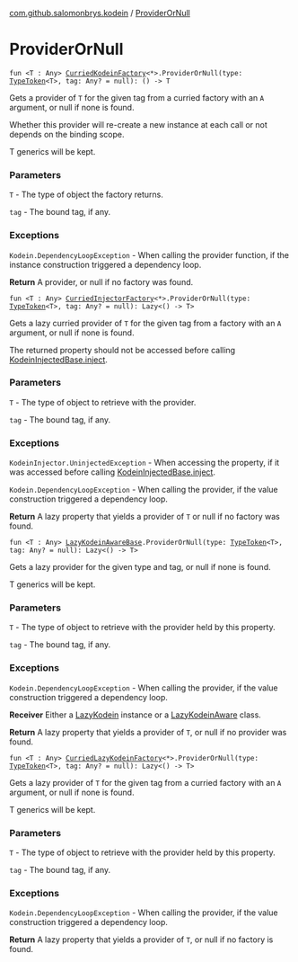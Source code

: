 [com.github.salomonbrys.kodein](index.md) / [ProviderOrNull](.)

# ProviderOrNull

`fun <T : Any> `[`CurriedKodeinFactory`](-curried-kodein-factory/index.md)`<*>.ProviderOrNull(type: `[`TypeToken`](-type-token/index.md)`<T>, tag: Any? = null): () -> T`

Gets a provider of `T` for the given tag from a curried factory with an `A` argument, or null if none is found.

Whether this provider will re-create a new instance at each call or not depends on the binding scope.

T generics will be kept.

### Parameters

`T` - The type of object the factory returns.

`tag` - The bound tag, if any.

### Exceptions

`Kodein.DependencyLoopException` - When calling the provider function, if the instance construction triggered a dependency loop.

**Return**
A provider, or null if no factory was found.

`fun <T : Any> `[`CurriedInjectorFactory`](-curried-injector-factory/index.md)`<*>.ProviderOrNull(type: `[`TypeToken`](-type-token/index.md)`<T>, tag: Any? = null): Lazy<() -> T>`

Gets a lazy curried provider of `T` for the given tag from a factory with an `A` argument, or null if none is found.

The returned property should not be accessed before calling [KodeinInjectedBase.inject](-kodein-injected-base/inject.md).

### Parameters

`T` - The type of object to retrieve with the provider.

`tag` - The bound tag, if any.

### Exceptions

`KodeinInjector.UninjectedException` - When accessing the property, if it was accessed before calling [KodeinInjectedBase.inject](-kodein-injected-base/inject.md).

`Kodein.DependencyLoopException` - When calling the provider, if the value construction triggered a dependency loop.

**Return**
A lazy property that yields a provider of `T` or null if no factory was found.

`fun <T : Any> `[`LazyKodeinAwareBase`](-lazy-kodein-aware-base/index.md)`.ProviderOrNull(type: `[`TypeToken`](-type-token/index.md)`<T>, tag: Any? = null): Lazy<() -> T>`

Gets a lazy provider for the given type and tag, or null if none is found.

T generics will be kept.

### Parameters

`T` - The type of object to retrieve with the provider held by this property.

`tag` - The bound tag, if any.

### Exceptions

`Kodein.DependencyLoopException` - When calling the provider, if the value construction triggered a dependency loop.

**Receiver**
Either a [LazyKodein](-lazy-kodein/index.md) instance or a [LazyKodeinAware](-lazy-kodein-aware.md) class.

**Return**
A lazy property that yields a provider of `T`, or null if no provider was found.

`fun <T : Any> `[`CurriedLazyKodeinFactory`](-curried-lazy-kodein-factory/index.md)`<*>.ProviderOrNull(type: `[`TypeToken`](-type-token/index.md)`<T>, tag: Any? = null): Lazy<() -> T>`

Gets a lazy provider of `T` for the given tag from a curried factory with an `A` argument, or null if none is found.

T generics will be kept.

### Parameters

`T` - The type of object to retrieve with the provider held by this property.

`tag` - The bound tag, if any.

### Exceptions

`Kodein.DependencyLoopException` - When calling the provider, if the value construction triggered a dependency loop.

**Return**
A lazy property that yields a provider of `T`, or null if no factory is found.

